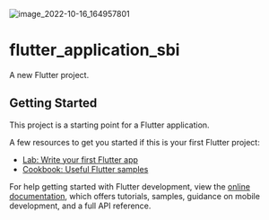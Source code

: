 ![image_2022-10-16_164957801](https://user-images.githubusercontent.com/111181152/196032369-f7bc1155-f975-448c-b3ee-c7780d23ae8e.png)
# flutter_application_sbi

A new Flutter project.

## Getting Started

This project is a starting point for a Flutter application.

A few resources to get you started if this is your first Flutter project:

- [Lab: Write your first Flutter app](https://docs.flutter.dev/get-started/codelab)
- [Cookbook: Useful Flutter samples](https://docs.flutter.dev/cookbook)

For help getting started with Flutter development, view the
[online documentation](https://docs.flutter.dev/), which offers tutorials,
samples, guidance on mobile development, and a full API reference.
